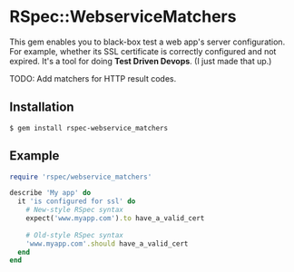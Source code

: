 # RSpec::WebserviceMatchers

This gem enables you to black-box test a web app's server configuration. For example, whether its SSL certificate is correctly configured and not expired. It's a tool for doing **Test Driven Devops**. (I just made that up.)

TODO: Add matchers for HTTP result codes.


Installation
------------
```Shell
$ gem install rspec-webservice_matchers
```


Example
-------

```Ruby
require 'rspec/webservice_matchers'

describe 'My app' do
  it 'is configured for ssl' do
    # New-style RSpec syntax
    expect('www.myapp.com').to have_a_valid_cert
    
    # Old-style RSpec syntax
    'www.myapp.com'.should have_a_valid_cert
  end
end
```
